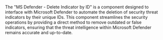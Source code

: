 The "MS Defender - Delete Indicator by ID" is a component designed to interface with Microsoft Defender to automate the deletion of security threat indicators by their unique IDs. This component streamlines the security operations by providing a direct method to remove outdated or false indicators, ensuring that the threat intelligence within Microsoft Defender remains accurate and up-to-date.

